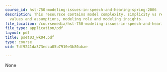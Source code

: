 ```yaml
---
course_id: hst-750-modeling-issues-in-speech-and-hearing-spring-2006
description: This resoursce contains model complexity, simplicity vs realism, parameter
  values and assumptions, modeling role and modeling insights.
file_location: /coursemedia/hst-750-modeling-issues-in-speech-and-hearing-spring-2006/7df9241da373edca05b7910e3b80abae_pset03_wk04.pdf
file_type: application/pdf
layout: pdf
title: pset03_wk04.pdf
type: course
uid: 7df9241da373edca05b7910e3b80abae

---
```

None